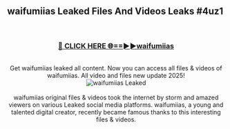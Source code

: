 ## waifumiias Leaked Files And Videos Leaks #4uz1
<br>
<div align="center">
<h3><a href="https://watchclip.my.id/waifumiias" rel="nofollow">🔴 CLICK HERE 🌐==►►waifumiias</a></h3>
<br>
Get waifumiias leaked all content. Now you can access all files & videos of waifumiias. All video and files new update 2025!
<br>
<a href="https://watchclip.my.id/waifumiias" rel="nofollow" data-target="animated-image.originalLink"><img src="https://i.ibb.co.com/WyWwxjT/player-gif2.gif" alt="waifumiias Leaked" style="max-width: 100%; display: inline-block;" data-target="animated-image.originalImage"></a>
<br><br>
waifumiias original files & videos took the internet by storm and amazed viewers on various Leaked social media platforms. waifumiias, a young and talented digital creator, recently became famous thanks to this interesting files & videos.
</div>
<br>